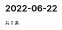 # 2022-06-22

共 0 条

<!-- BEGIN WEIBO -->
<!-- 最后更新时间 Wed Jun 22 2022 03:00:52 GMT+0800 (China Standard Time) -->

<!-- END WEIBO -->
